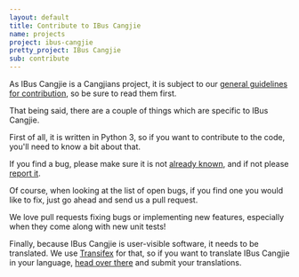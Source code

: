 ```yaml
---
layout: default
title: Contribute to IBus Cangjie
name: projects
project: ibus-cangjie
pretty_project: IBus Cangjie
sub: contribute
---
```


As IBus Cangjie is a Cangjians project, it is subject to our
[general guidelines for contribution](/contribute.html), so be sure to read
them first.

That being said, there are a couple of things which are specific to
IBus Cangjie.

First of all, it is written in Python 3, so if you want to contribute to the
code, you'll need to know a bit about that.

If you find a bug, please make sure it is not
[already known](https://github.com/Cangjians/ibus-cangjie/issues), and if not
please [report it](https://github.com/Cangjians/ibus-cangjie/issues/new).

Of course, when looking at the list of open bugs, if you find one you would
like to fix, just go ahead and send us a pull request.

We love pull requests fixing bugs or implementing new features, especially
when they come along with new unit tests!

Finally, because IBus Cangjie is user-visible software, it needs to be
translated. We use [Transifex](https://www.transifex.com/) for that, so if you
want to translate IBus Cangjie in your language,
[head over there](https://www.transifex.com/projects/p/ibus-cangjie/) and
submit your translations.
